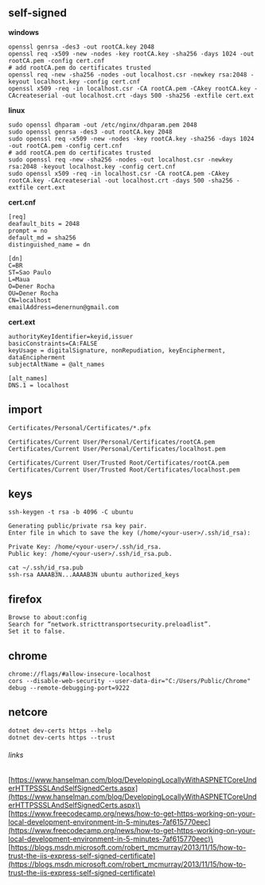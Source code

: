 ## self-signed
**windows**
```terminal
openssl genrsa -des3 -out rootCA.key 2048
openssl req -x509 -new -nodes -key rootCA.key -sha256 -days 1024 -out rootCA.pem -config cert.cnf
# add rootCA.pem do certificates trusted
openssl req -new -sha256 -nodes -out localhost.csr -newkey rsa:2048 -keyout localhost.key -config cert.cnf
openssl x509 -req -in localhost.csr -CA rootCA.pem -CAkey rootCA.key -CAcreateserial -out localhost.crt -days 500 -sha256 -extfile cert.ext
```
**linux**
```terminal
sudo openssl dhparam -out /etc/nginx/dhparam.pem 2048
sudo openssl genrsa -des3 -out rootCA.key 2048
sudo openssl req -x509 -new -nodes -key rootCA.key -sha256 -days 1024 -out rootCA.pem -config cert.cnf
# add rootCA.pem do certificates trusted
sudo openssl req -new -sha256 -nodes -out localhost.csr -newkey rsa:2048 -keyout localhost.key -config cert.cnf
sudo openssl x509 -req -in localhost.csr -CA rootCA.pem -CAkey rootCA.key -CAcreateserial -out localhost.crt -days 500 -sha256 -extfile cert.ext
```
**cert.cnf**
```terminal
[req]
deafault_bits = 2048
prompt = no
default_md = sha256
distinguished_name = dn

[dn]
C=BR
ST=Sao Paulo
L=Maua
O=Dener Rocha
OU=Dener Rocha
CN=localhost
emailAddress=denernun@gmail.com
```
**cert.ext**
```terminal
authorityKeyIdentifier=keyid,issuer
basicConstraints=CA:FALSE
keyUsage = digitalSignature, nonRepudiation, keyEncipherment, dataEncipherment
subjectAltName = @alt_names

[alt_names]
DNS.1 = localhost
```
## import
```terminal
Certificates/Personal/Certificates/*.pfx

Certificates/Current User/Personal/Certificates/rootCA.pem
Certificates/Current User/Personal/Certificates/localhost.pem

Certificates/Current User/Trusted Root/Certificates/rootCA.pem
Certificates/Current User/Trusted Root/Certificates/localhost.pem
```
## keys
```terminal
ssh-keygen -t rsa -b 4096 -C ubuntu

Generating public/private rsa key pair.
Enter file in which to save the key (/home/<your-user>/.ssh/id_rsa):

Private Key: /home/<your-user>/.ssh/id_rsa.
Public key: /home/<your-user>/.ssh/id_rsa.pub.

cat ~/.ssh/id_rsa.pub
ssh-rsa AAAAB3N...AAAAB3N ubuntu authorized_keys
```
## firefox
```terminal
Browse to about:config
Search for “network.stricttransportsecurity.preloadlist”.
Set it to false.
```
## chrome
```terminal
chrome://flags/#allow-insecure-localhost
cors --disable-web-security --user-data-dir="C:/Users/Public/Chrome"
debug --remote-debugging-port=9222
```
## netcore
```terminal
dotnet dev-certs https --help
dotnet dev-certs https --trust
```
###### links
[https://www.hanselman.com/blog/DevelopingLocallyWithASPNETCoreUnderHTTPSSSLAndSelfSignedCerts.aspx](https://www.hanselman.com/blog/DevelopingLocallyWithASPNETCoreUnderHTTPSSSLAndSelfSignedCerts.aspx)\
[https://www.freecodecamp.org/news/how-to-get-https-working-on-your-local-development-environment-in-5-minutes-7af615770eec](https://www.freecodecamp.org/news/how-to-get-https-working-on-your-local-development-environment-in-5-minutes-7af615770eec)\
[https://blogs.msdn.microsoft.com/robert_mcmurray/2013/11/15/how-to-trust-the-iis-express-self-signed-certificate](https://blogs.msdn.microsoft.com/robert_mcmurray/2013/11/15/how-to-trust-the-iis-express-self-signed-certificate)
